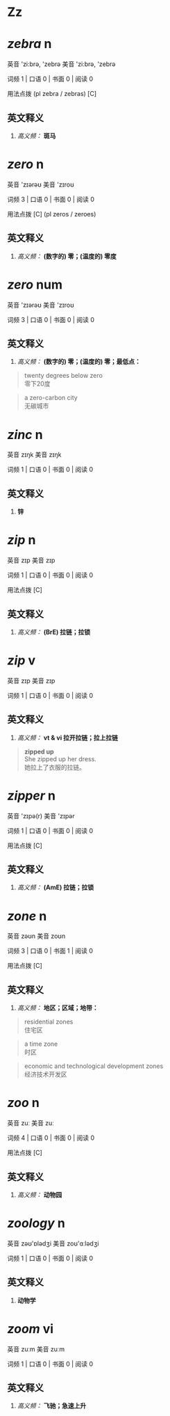 # Zz

# ***zebra*** n
英音 'zi:brə, 'zebrə     美音 'zi:brə, 'zebrə  

 词频 1 | 口语 0 | 书面 0 | 阅读 0  

用法点拨  (pl zebra / zebras) [C]

英文释义
---
1. *高义频：* **斑马**  



# ***zero*** n
英音 'zɪərəʊ     美音 'zɪroʊ  

 词频 3 | 口语 0 | 书面 0 | 阅读 0  

用法点拨  [C] (pl zeros / zeroes)

英文释义
---
1. *高义频：* **(数字的) 零；(温度的) 零度**  



# ***zero*** num
英音 'zɪərəʊ     美音 'zɪroʊ  

 词频 3 | 口语 0 | 书面 0 | 阅读 0  

英文释义
---
1. *高义频：* **(数字的) 零；(温度的) 零；最低点：**  


> twenty degrees below zero  
> 零下20度

> a zero-carbon city   
> 无碳城市


# ***zinc*** n
英音 zɪŋk     美音 zɪŋk  

 词频 1 | 口语 0 | 书面 0 | 阅读 0  

英文释义
---
1. **锌**  



# ***zip*** n
英音 zɪp     美音 zɪp  

 词频 1 | 口语 0 | 书面 0 | 阅读 0  

用法点拨  [C]

英文释义
---
1. *高义频：* **(BrE) 拉链；拉锁**  



# ***zip*** v
英音 zɪp     美音 zɪp  

 词频 1 | 口语 0 | 书面 0 | 阅读 0  

英文释义
---
1. *高义频：* **vt & vi 拉开拉链；拉上拉链**  


> **zipped up**  
> She zipped up her dress.   
> 她拉上了衣服的拉链。


# ***zipper*** n
英音 'zɪpə(r)     美音 'zɪpər  

 词频 1 | 口语 0 | 书面 0 | 阅读 0  

用法点拨  [C]

英文释义
---
1. *高义频：* **(AmE) 拉链；拉锁**  



# ***zone*** n
英音 zəʊn     美音 zoʊn  

 词频 3 | 口语 0 | 书面 1 | 阅读 0  

用法点拨  [C]

英文释义
---
1. *高义频：* **地区；区域；地带：**  


> residential zones   
> 住宅区

> a time zone   
> 时区

> economic and technological development zones   
> 经济技术开发区


# ***zoo*** n
英音 zuː     美音 zuː  

 词频 4 | 口语 0 | 书面 0 | 阅读 0  

用法点拨  [C]

英文释义
---
1. *高义频：* **动物园**  



# ***zoology*** n
英音 zəʊ'ɒlədʒi     美音 zoʊ'ɑːlədʒi  

 词频 1 | 口语 0 | 书面 0 | 阅读 0  

英文释义
---
1. **动物学**  



# ***zoom*** vi
英音 zuːm     美音 zuːm  

 词频 1 | 口语 0 | 书面 0 | 阅读 0  

英文释义
---
1. *高义频：* **飞驰；急速上升**  



